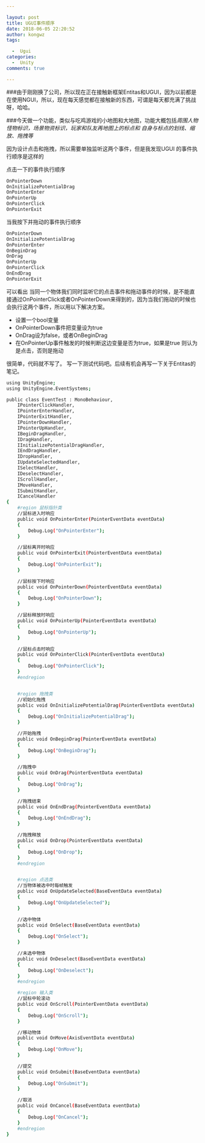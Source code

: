 ```yaml
---

layout: post
title: UGUI事件顺序
date: 2018-06-05 22:20:52
author: kongwz
tags:

  -  Ugui
categories:
  -  Unity
comments: true

---
```

###由于刚刚换了公司，所以现在正在接触新框架Entitas和UGUI，因为以前都是在使用NGUI，所以，现在每天感觉都在接触新的东西，可谓是每天都充满了挑战呀，哈哈。

###今天做一个功能，类似与吃鸡游戏的小地图和大地图，功能大概包括*周围人物怪物标识，场景物资标识，玩家和队友再地图上的标点和 自身与标点的划线、缩放、拖拽等*

因为设计点击和拖拽，所以需要单独监听这两个事件，但是我发现UGUI 的事件执行顺序是这样的
<!--more-->
点击一下的事件执行顺序
```bash
OnPointerDown
OnInitializePotentialDrag
OnPointerEnter
OnPointerUp
OnPointerClick
OnPointerExit
```
当我按下并拖动的事件执行顺序
```bash
OnPointerDown
OnInitializePotentialDrag
OnPointerEnter
OnBeginDrag
OnDrag
OnPointerUp
OnPointerClick
OnEndDrag
OnPointerExit
```

可以看出 当同一个物体我们同时监听它的点击事件和拖动事件的时候，是不能直接通过OnPointerClick或者OnPointerDown来得到的，因为当我们拖动的时候也会执行这两个事件，所以用以下解决方案。

- 设置一个bool变量
- OnPointerDown事件把变量设为true
- OnDrag设为false，或者OnBeginDrag
- 在OnPointerUp事件触发的时候判断这边变量是否为true，如果是true 则认为是点击，否则是拖动

很简单，代码就不写了。
写一下测试代码吧。后续有机会再写一下关于Entitas的笔记。

```bash
using UnityEngine;
using UnityEngine.EventSystems;

public class EventTest : MonoBehaviour,
    IPointerClickHandler,
    IPointerEnterHandler,
    IPointerExitHandler,
    IPointerDownHandler,
    IPointerUpHandler,
    IBeginDragHandler,
    IDragHandler,
    IInitializePotentialDragHandler,
    IEndDragHandler,
    IDropHandler,
    IUpdateSelectedHandler,
    ISelectHandler,
    IDeselectHandler,
    IScrollHandler,
    IMoveHandler,
    ISubmitHandler,
    ICancelHandler
{
    #region 鼠标指针类
    //鼠标进入时响应
    public void OnPointerEnter(PointerEventData eventData)
    {
        Debug.Log("OnPointerEnter");
    }

    //鼠标离开时响应
    public void OnPointerExit(PointerEventData eventData)
    {
        Debug.Log("OnPointerExit");
    }

    //鼠标按下时响应
    public void OnPointerDown(PointerEventData eventData)
    {
        Debug.Log("OnPointerDown");
    }

    //鼠标释放时响应
    public void OnPointerUp(PointerEventData eventData)
    {
        Debug.Log("OnPointerUp");
    }

    //鼠标点击时响应
    public void OnPointerClick(PointerEventData eventData)
    {
        Debug.Log("OnPointerClick");
    }
    #endregion


    #region 拖拽类
    //初始化拖拽
    public void OnInitializePotentialDrag(PointerEventData eventData)
    {
        Debug.Log("OnInitializePotentialDrag");
    }

    //开始拖拽
    public void OnBeginDrag(PointerEventData eventData)
    {
        Debug.Log("OnBeginDrag");
    }

    //拖拽中
    public void OnDrag(PointerEventData eventData)
    {
        Debug.Log("OnDrag");
    }

    //拖拽结束
    public void OnEndDrag(PointerEventData eventData)
    {
        Debug.Log("OnEndDrag");
    }

    //拖拽释放
    public void OnDrop(PointerEventData eventData)
    {
        Debug.Log("OnDrop");
    }
    #endregion


    #region 点选类
    //当物体被选中时每帧触发
    public void OnUpdateSelected(BaseEventData eventData)
    {
        Debug.Log("OnUpdateSelected");
    }

    //选中物体
    public void OnSelect(BaseEventData eventData)
    {
        Debug.Log("OnSelect");
    }

    //未选中物体
    public void OnDeselect(BaseEventData eventData)
    {
        Debug.Log("OnDeselect");
    }
    #endregion

    #region 输入类
    //鼠标中轮滚动
    public void OnScroll(PointerEventData eventData)
    {
        Debug.Log("OnScroll");
    }

    //移动物体
    public void OnMove(AxisEventData eventData)
    {
        Debug.Log("OnMove");
    }

    //提交
    public void OnSubmit(BaseEventData eventData)
    {
        Debug.Log("OnSubmit");
    }

    //取消
    public void OnCancel(BaseEventData eventData)
    {
        Debug.Log("OnCancel");
    }
    #endregion
}
```
